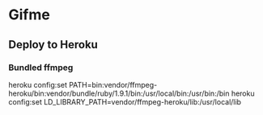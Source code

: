 # Gifme

## Deploy to Heroku

### Bundled ffmpeg

  heroku config:set PATH=bin:vendor/ffmpeg-heroku/bin:vendor/bundle/ruby/1.9.1/bin:/usr/local/bin:/usr/bin:/bin
  heroku config:set LD_LIBRARY_PATH=vendor/ffmpeg-heroku/lib:/usr/local/lib
